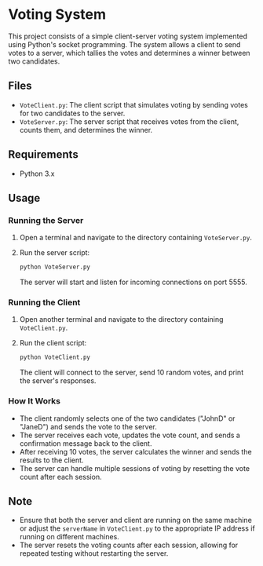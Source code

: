# Voting System

This project consists of a simple client-server voting system implemented using Python's socket programming. The system allows a client to send votes to a server, which tallies the votes and determines a winner between two candidates.

## Files

- `VoteClient.py`: The client script that simulates voting by sending votes for two candidates to the server.
- `VoteServer.py`: The server script that receives votes from the client, counts them, and determines the winner.

## Requirements

- Python 3.x

## Usage

### Running the Server

1. Open a terminal and navigate to the directory containing `VoteServer.py`.
2. Run the server script:

   ```bash
   python VoteServer.py
   ```

   The server will start and listen for incoming connections on port 5555.

### Running the Client

1. Open another terminal and navigate to the directory containing `VoteClient.py`.
2. Run the client script:

   ```bash
   python VoteClient.py
   ```

   The client will connect to the server, send 10 random votes, and print the server's responses.

### How It Works

- The client randomly selects one of the two candidates ("JohnD" or "JaneD") and sends the vote to the server.
- The server receives each vote, updates the vote count, and sends a confirmation message back to the client.
- After receiving 10 votes, the server calculates the winner and sends the results to the client.
- The server can handle multiple sessions of voting by resetting the vote count after each session.

## Note

- Ensure that both the server and client are running on the same machine or adjust the `serverName` in `VoteClient.py` to the appropriate IP address if running on different machines.
- The server resets the voting counts after each session, allowing for repeated testing without restarting the server.
